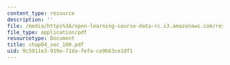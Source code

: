```yaml
---
content_type: resource
description: ''
file: /media/https%3A/open-learning-course-data-rc.s3.amazonaws.com/res-6-001-continuum-electromechanics-spring-2009/9c5911e3919e71dafeface9b63ce1df1_chap04_sec_100.pdf
file_type: application/pdf
resourcetype: Document
title: chap04_sec_100.pdf
uid: 9c5911e3-919e-71da-fefa-ce9b63ce1df1
---
```

